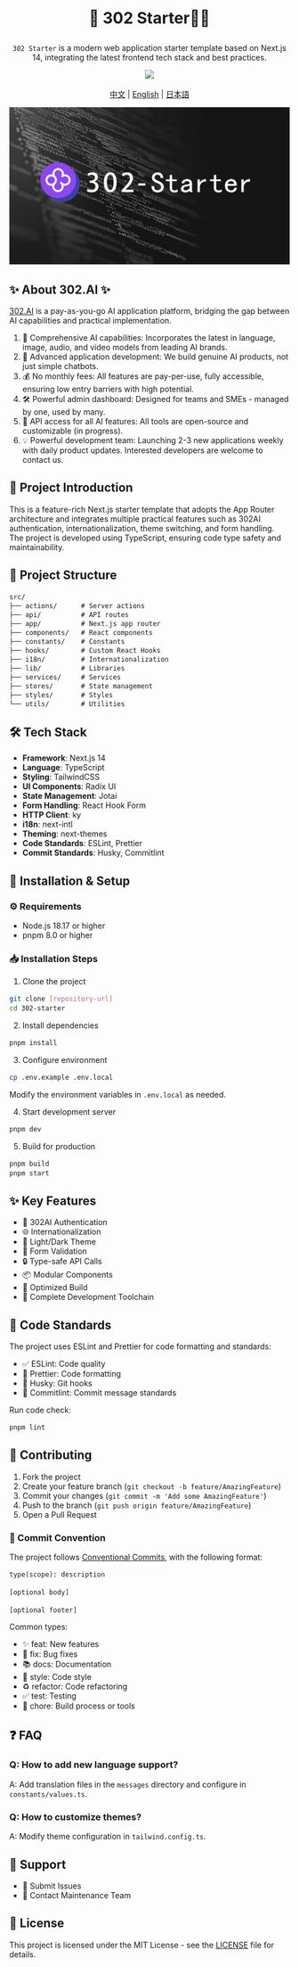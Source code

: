 

# <p align="center">🤖 302 Starter🚀✨</p>

<p align="center"><code>302 Starter</code> is a modern web application starter template based on Next.js 14, integrating the latest frontend tech stack and best practices.</p>

<p align="center"><a href="https://302.ai/en/" target="blank"><img src="https://file.302.ai/gpt/imgs/github/20250102/72a57c4263944b73bf521830878ae39a.png" /></a></p >

<p align="center"><a href="README_zh.md">中文</a> | <a href="README.md">English</a> | <a href="README_ja.md">日本語</a></p>

![](docs/302_Starter.jpg)

## ✨ About 302.AI ✨
[302.AI](https://302.ai) is a pay-as-you-go AI application platform, bridging the gap between AI capabilities and practical implementation.
1. 🧠 Comprehensive AI capabilities: Incorporates the latest in language, image, audio, and video models from leading AI brands.
2. 🚀 Advanced application development: We build genuine AI products, not just simple chatbots.
3. 💰 No monthly fees: All features are pay-per-use, fully accessible, ensuring low entry barriers with high potential.
4. 🛠 Powerful admin dashboard: Designed for teams and SMEs - managed by one, used by many.
5. 🔗 API access for all AI features: All tools are open-source and customizable (in progress).
6. 💡 Powerful development team: Launching 2-3 new applications weekly with daily product updates. Interested developers are welcome to contact us.

## 📖 Project Introduction

This is a feature-rich Next.js starter template that adopts the App Router architecture and integrates multiple practical features such as 302AI authentication, internationalization, theme switching, and form handling. The project is developed using TypeScript, ensuring code type safety and maintainability.

## 📁 Project Structure

```
src/
├── actions/      # Server actions
├── api/          # API routes
├── app/          # Next.js app router
├── components/   # React components
├── constants/    # Constants
├── hooks/        # Custom React Hooks
├── i18n/         # Internationalization
├── lib/          # Libraries
├── services/     # Services
├── stores/       # State management
├── styles/       # Styles
└── utils/        # Utilities
```

## 🛠️ Tech Stack

- **Framework**: Next.js 14
- **Language**: TypeScript
- **Styling**: TailwindCSS
- **UI Components**: Radix UI
- **State Management**: Jotai
- **Form Handling**: React Hook Form
- **HTTP Client**: ky
- **i18n**: next-intl
- **Theming**: next-themes
- **Code Standards**: ESLint, Prettier
- **Commit Standards**: Husky, Commitlint

## 🚀 Installation & Setup

### ⚙️ Requirements

- Node.js 18.17 or higher
- pnpm 8.0 or higher

### 📥 Installation Steps

1. Clone the project
```bash
git clone [repository-url]
cd 302-starter
```

2. Install dependencies
```bash
pnpm install
```

3. Configure environment
```bash
cp .env.example .env.local
```
Modify the environment variables in `.env.local` as needed.

4. Start development server
```bash
pnpm dev
```

5. Build for production
```bash
pnpm build
pnpm start
```

## ✨ Key Features

- 🔐 302AI Authentication
- 🌐 Internationalization
- 🎨 Light/Dark Theme
- 📝 Form Validation
- 🔒 Type-safe API Calls
- 📦 Modular Components
- 🚀 Optimized Build
- 🔧 Complete Development Toolchain

## 📐 Code Standards

The project uses ESLint and Prettier for code formatting and standards:

- ✅ ESLint: Code quality
- 🎨 Prettier: Code formatting
- 🔄 Husky: Git hooks
- 📝 Commitlint: Commit message standards

Run code check:
```bash
pnpm lint
```

## 🤝 Contributing

1. Fork the project
2. Create your feature branch (`git checkout -b feature/AmazingFeature`)
3. Commit your changes (`git commit -m 'Add some AmazingFeature'`)
4. Push to the branch (`git push origin feature/AmazingFeature`)
5. Open a Pull Request

### 📝 Commit Convention

The project follows [Conventional Commits](https://www.conventionalcommits.org/), with the following format:

```
type(scope): description

[optional body]

[optional footer]
```

Common types:
- ✨ feat: New features
- 🐛 fix: Bug fixes
- 📚 docs: Documentation
- 💄 style: Code style
- ♻️ refactor: Code refactoring
- ✅ test: Testing
- 🔧 chore: Build process or tools

## ❓ FAQ

### Q: How to add new language support?
A: Add translation files in the `messages` directory and configure in `constants/values.ts`.

### Q: How to customize themes?
A: Modify theme configuration in `tailwind.config.ts`.

## 💬 Support

- 🐛 Submit Issues
- 📧 Contact Maintenance Team

## 📄 License

This project is licensed under the MIT License - see the [LICENSE](LICENSE) file for details.

